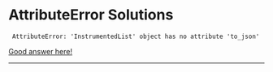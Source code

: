 # AttributeError Solutions



```
 AttributeError: 'InstrumentedList' object has no attribute 'to_json'
```

[Good answer here!](https://www.reddit.com/r/flask/comments/i1tjrf/attributeerror_instrumentedlist_object_has_no/) 

  
 ----------
 
 
